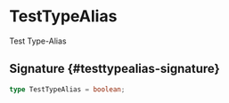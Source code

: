 # TestTypeAlias

Test Type-Alias

## Signature {#testtypealias-signature}

```typescript
type TestTypeAlias = boolean;
```
